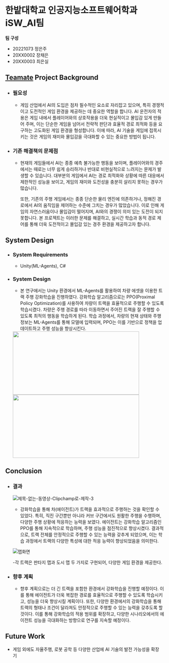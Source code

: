 # 한밭대학교 인공지능소프트웨어학과 iSW_AI팀

**팀 구성**
- 20221073 정은주
- 20XX0002 장채은
- 20XX0003 최은실

## <u>Teamate</u> Project Background
- ### 필요성
  - 게임 산업에서 AI의 도입은 점차 필수적인 요소로 자리잡고 있으며, 특히 경쟁적이고 도전적인 게임 환경을 제공하는 데 중요한 역할을 합니다. AI 운전자의 적용은 게임 내에서 플레이어와의 상호작용을 더욱 현실적이고 몰입감 있게 만들어 주며, 이는 단순한 게임을 넘어서 전략적 판단과 효율적 경로 최적화 등을 요구하는 고도화된 게임 환경을 형성합니다. 이에 따라, AI 기술을 게임에 접목시키는 것은 게임의 재미와 몰입감을 극대화할 수 있는 중요한 방법이 됩니다.
 
- ### 기존 해결책의 문제점
  - 현재의 게임들에서 AI는 종종 예측 불가능한 행동을 보이며, 플레이어와의 경주에서는 때로는 너무 쉽게 승리하거나 반대로 비현실적으로 느려지는 문제가 발생할 수 있습니다. 대부분의 게임에서 AI는 경로 최적화와 상황에 따른 대응에서 제한적인 성능을 보이고, 게임의 재미와 도전성을 충분히 살리지 못하는 경우가 많습니다.

    또한, 기존의 주행 게임에서는 종종 단순한 물리 엔진에 의존하거나, 정해진 경로에서 AI의 움직임을 제어하는 수준에 그치는 경우가 많았습니다. 이로 인해 게임의 자연스러움이나 몰입감이 떨어지며, AI와의 경쟁이 의미 있는 도전이 되지 못합니다. 본 프로젝트는 이러한 문제를 해결하고, 실시간 학습과 동적 경로 제어를 통해 더욱 도전적이고 몰입감 있는 경주 환경을 제공하고자 합니다.
  
  
## System Design
  - ### System Requirements
    - Unity(ML-Agents), C#
  
  - ### System Design
    - 본 연구에서는 Unity 환경에서 ML-Agents를 활용하여 차량 에셋을 이용한 트랙 주행 강화학습을 진행하였다. 강화학습 알고리즘으로는 PPO(Proximal Policy Optimization)를 사용하여 차량이 트랙을 효율적으로 주행할 수 있도록 학습시켰다. 차량은 주행 경로를 따라 이동하면서 주어진 트랙을 잘 주행할 수 있도록 최적의 행동을 학습하게 된다. 학습 과정에서, 차량의 현재 상태와 주행 정보는 ML-Agents를 통해 모델에 입력되며, PPO는 이를 기반으로 정책을 업데이트하고 주행 성능을 향상시킨다.

       
     <img src="https://github.com/user-attachments/assets/a80198de-c064-4402-800e-e15ab023c430" width="400" height="200" style="display: inline-block; margin-right: 10px;">
     <img src="https://github.com/user-attachments/assets/3a18cfdb-abe7-4184-bf8f-0ef7d7c6fb35" width="400" height="200" style="display: inline-block;">



  
## Conclusion
  - ### 결과
    ![제목-없는-동영상-Clipchamp로-제작-_3_](https://github.com/user-attachments/assets/681fb454-cd18-4ec8-afca-081f96015da2)
    
    - 강화학습을 통해 차(에이전트)가 트랙을 효과적으로 주행하는 것을 확인할 수 있었다. 특히, 직진 구간뿐만 아니라 커브 구간에서도 원활한 주행을 수행하며, 다양한 주행 상황에 적응하는 능력을 보였다. 에이전트는 강화학습 알고리즘인 PPO를 통해 지속적으로 학습하며, 주행 성능을 점진적으로 향상시켰다. 결과적으로, 트랙 전체를 안정적으로 주행할 수 있는 능력을 갖추게 되었으며, 이는 학습 과정에서 트랙의 다양한 특성에 대한 적응 능력이 향상되었음을 의미한다.

    ![맵화면](https://github.com/user-attachments/assets/2ed13af8-34df-40b7-b64e-84b69ba53fd6)
    
    -각 트랙은 판타지 맵과 도시 맵 두 가지로 구현되어, 다양한 게임 환경을 제공한다.


  - ### 향후 계획
    - 향후 계획으로는 더 긴 트랙을 포함한 환경에서 강화학습을 진행할 예정이다. 이를 통해 에이전트가 더욱 복잡한 경로를 효율적으로 주행할 수 있도록 학습시키고, 성능을 더욱 향상시킬 계획이다. 또한, 다양한 환경에서의 강화학습을 통해 트랙의 형태나 조건이 달라져도 안정적으로 주행할 수 있는 능력을 갖추도록 할 것이다. 이를 통해 강화학습의 적용 범위를 확장하고, 다양한 시나리오에서의 에이전트 성능을 극대화하는 방향으로 연구를 지속할 예정이다.
   


## Future Work
  - 게임 외에도 자율주행, 로봇 공학 등 다양한 산업에 AI 기술의 발전 가능성을 확장 기
  



